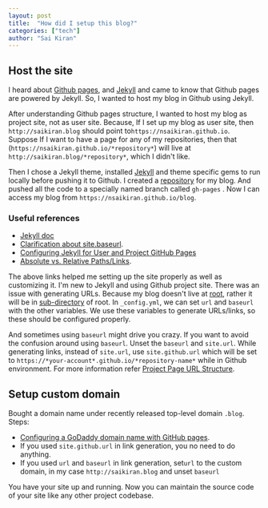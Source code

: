 ```yaml
---
layout: post
title:  "How did I setup this blog?"
categories: ["tech"]
author: "Sai Kiran"
---
```


## Host the site
I heard about [Github pages][Link to Github Pages], and [Jekyll][Link to Jekyll] and came to know that Github pages are powered by Jekyll.
So, I wanted to host my blog in Github using Jekyll.

After understanding Github pages structure, I wanted to host my blog as project site, not as user site.
Because, If I set up my blog as user site, then `http://saikiran.blog` should point to`https://nsaikiran.github.io`. 
Suppose If I want to have a page for any of my repositories, then that (`https://nsaikiran.github.io/*repository*`) will live at  `http://saikiran.blog/*repository*`,  which I didn't like. 

Then I chose a Jekyll theme, installed [Jekyll][Jekyll installatin] and theme specific gems to run locally before pushing it to Github. 
I created a [repository][blog-repo] for my blog. And pushed all the code to a specially named branch called `gh-pages` . 
Now I can access my blog from `https://nsaikiran.github.io/blog`.

### Useful references
* [Jekyll doc][Link to Jekyll doc]
* [Clarification about site.baseurl][Link to url clarification]. 
* [Configuring Jekyll for User and Project GitHub Pages][Configuring Jekyll for User and Project GitHub Pages]
* [Absolute vs. Relative Paths/Links][Absolute vs. Relative Paths/Links].

The above links helped me setting up the site properly as well as customizing it.
I'm new to Jekyll and using Github project site.
There was an issue with generating URLs. Because my blog doesn't live at [root][root],
rather it will be in [sub-directory][code-base] of root. 
In `_config.yml`, we can set `url` and `baseurl` with the other variables. 
We use these variables to generate URLs/links, so these should be configured properly. 

And sometimes using `baseurl` might drive you crazy. 
If you want to avoid the confusion around using `baseurl`. 
Unset the `baseurl` and `site.url`.
While generating links, instead of `site.url`, use `site.github.url` which will be set to `https://*your-account*.github.io/*repository-name*` while in Github environment. 
For more information refer [Project Page URL Structure][Project Page URL Structure].
<!--You can check your site locally with `jekyll serve`.-->

## Setup custom domain

Bought a domain name under recently released  top-level domain `.blog`.
Steps:  
* [Configuring a GoDaddy domain name with GitHub pages][Configuring a GoDaddy domain name with GitHub pages].  
* If you used `site.github.url` in link generation, you no need to do anything.  
* If you used `url` and `baseurl` in link generation, set`url` to the custom domain, in my case `http://saikiran.blog` and unset `baseurl`  

You have your site up and running. 
Now you can maintain the source code of your site like any other project codebase.

[Link to Github Pages]: https://pages.github.com/
[Link to Jekyll]: https://jekyllrb.com/
[Link to url clarification]: https://byparker.com/blog/2014/clearing-up-confusion-around-baseurl/
[Link to Jekyll doc]: https://jekyllrb.com/docs/home/
[Project Page URL Structure]: https://jekyllrb.com/docs/github-pages/#project-page-url-structure
[Configuring Jekyll for User and Project GitHub Pages]: http://downtothewire.io/2015/08/15/configuring-jekyll-for-user-and-project-github-pages/
[Absolute vs. Relative Paths/Links]: http://www.coffeecup.com/help/articles/absolute-vs-relative-pathslinks/
[Configuring a GoDaddy domain name with GitHub pages]: http://mycyberuniverse.com/web/configuring-a-godaddy-domain-name-with-github-pages.html
[blog-repo]: https://github.com/nsaikiran/blog
[code-base]: https://nsaikiran.github.io/blog
[root]: https://nsaikiran.github.io
[Jekyll installatin]: https://jekyllrb.com/docs/installation/